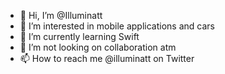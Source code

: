 - 👋 Hi, I’m @Illuminatt
- 👀 I’m interested in mobile applications and cars
- 🌱 I’m currently learning Swift
- 💞️ I’m not looking on collaboration atm
- 📫 How to reach me @illuminatt on Twitter

<!---
Illuminatt/Illuminatt is a ✨ special ✨ repository because its `README.md` (this file) appears on your GitHub profile.
You can click the Preview link to take a look at your changes.
--->
